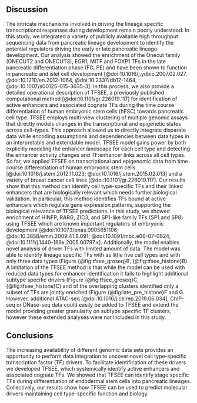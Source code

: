 ## Discussion

The intricate mechanisms involved in driving the lineage specific transcriptional responses during development remain poorly understood. In this study, we integrated a variety of publicly available high throughput sequencing data from pancreatic lineage development to identify the potential regulators driving the early or late pancreatic lineage development. Our analysis showed the enrichment of the Onecut family (ONECUT2 and ONECUT3), EGR1, MITF and FOXP1 TFs in the late pancreatic differentiation phase (FG, PE) and have been shown to function in pancreatic and islet cell development [@doi:10.1016/j.ydbio.2007.02.027, @doi:10.1210/en.2012-1064, @doi:10.2337/db12-1464, @doi:10.1007/s00125-015-3635-3].
In this process, we also provide a detailed operational description of TFSEE, a previously published computational method [@doi:10.1101/gr.226019.117] for identification of active enhancers and associated cognate TFs during the time course differentiation of human embryonic stem cells (hESC) towards pancreatic cell type.
TFSEE employs multi-view clustering of multiple genomic assays that directly models changes in the transcriptional and epigenetic states across cell-types.
This approach allowed us to directly integrate disparate data while encoding assumptions and dependencies between data types in an interpretable and extendable model.
TFSEE model gains power by both explicitly modeling the enhancer landscape for each cell type and detecting the enhancer activity changes and TF:enhancer links across all cell types.
So far, we applied TFSEE on transcriptional and epigenomic data from time course differentiation of human embryonic stem cells [@doi:10.1016/j.stem.2012.11.023; @doi:10.1016/j.stem.2015.02.013] and a variety of breast cancer cell lines [@doi:10.1101/gr.226019.117].
Our results show that this method can identify cell type-specific TFs and their linked enhancers that are biologically relevant which needs further biological validation.
In particular, this method identifies TFs bound at active enhancers which regulate gene expression patterns, supporting the biological relevance of TFSEE predictions.
In this study, we showed enrichment of HINFP, RARG, ZIC3, and SP1-like family TFs (SP1 and SP8) using TFSEE which are known important regulators of embryonic development [@doi:10.1073/pnas.0905651106; @doi:10.3858/emm.2009.41.8.091; @doi:10.1091/mbc.e06-07-0624; @doi:10.1111/j.1440-169x.2005.00797.x].
Additionally, the model enables novel analysis of driver TFs with limited amount of data.
The model was able to identify lineage specific TFs with as little five cell types and with only three data types (Figure {@fig:tfsee_groseq}B, {@fig:tfsee_histone}B).
A limitation of the TFSEE method is that while the model can be used with reduced data types for enhancer identification it fails to highlight additional subtype specific drivers (Figure {@fig:tfsee_groseq}C, {@fig:tfsee_histone}C) and of the overlapping clusters identified only a subset of TFs are jointly enriched  (Figure {@fig:late_pre_histone}F and G.
However, additional ATAC-seq [@doi:10.1016/j.celrep.2019.06.034], ChIP-seq or DNase-seq data could easily be added to TFSEE and extend the model providing greater granularity on subtype specific TF clusters, however these extended analyses were not included in this study. 


## Conclusions

The increasing availability of different genomic data sets provides an opportunity to perform data integration to uncover novel cell type-specific transcription factor (TF) drivers.
To facilitate identification of these drivers we developed TFSEE, which systemically identify active enhancers and associated cognate TFs.
We showed that TFSEE can identify stage specific TFs during differentiation of endodermal stem cells into pancreatic lineages.
Collectively, our results show how TFSEE can be used to predict molecular drivers maintaining cell type-specific function and biology.
